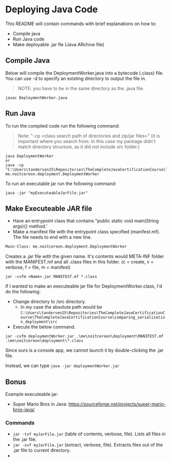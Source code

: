 # Deploying Java Code

This README will contain commands with brief explanations on how to:
- Compile java
- Run Java code
- Make deployable .jar fle (Java ARchive file)


## Compile Java
Below will compile the DeploymentWorker.java into a bytecode (.class) file.
You can use -d to specify an existing directory to output the file in.
> NOTE: you have to be in the same directory as the .java file.
```cli
javac DeploymentWorker.java
```

## Run Java

To run the compiled code run the following command:
> Note: "-cp <class search path of directories and zip/jar files>" (it is important where you search from. In this case my package didn't match directory structure, as it did not include src folder.)
```cli
java DeploymentWorker
or
java -cp "C:\Users\tandersen25\Repositories\TheCompleteJavaCertificationCourse\TheCompleteJavaCertificationCourse\comparing_serialization_deployment\src\"  me.noitcereon.deployment.DeploymentWorker
```

To run an executable jar run the following command:
```
java -jar "myExecuteableJarFile.jar"
```


## Make Executeable JAR file
- Have an entrypoint class that contains "public static void main(String args){} method.'
- Make a manifest file with the entrypoint class specified (manifest.mf). The file needs to end with a new line.

```mf
Main-Class: me.noitcereon.deployment.DeploymentWorker

```

Creates a .jar file with the given name. It's contents would META-INF folder with the MANIFEST.mf and all .class files in this folder.
(c = create, v = verbose, f = file, m = manifest)
```cli
jar -cvfm <Name>.jar MANIFEST.mf *.class
```

If I wanted to make an executeable jar file for DeploymentWorker.class, I'd do the following:

- Change directory to /src directory.
  - In my case the absolute path would be `C:\Users\tandersen25\Repositories\TheCompleteJavaCertificationCourse\TheCompleteJavaCertificationCourse\comparing_serialization_deployment\src`
- Execute the below command.
```
jar -cvfm deploymentWorker.jar .\me\noitcereon\deployment\MANIFEST.mf .\me\noitcereon\deployment\*.class                 
```


Since ours is a console app, we cannot launch it by double-clicking the .jar file.

Instead, we can type `java -jar deploymentWorker.jar`

## Bonus
Example executeable jar: 
- Super Mario Bros in Java: https://sourceforge.net/projects/super-mario-bros-java/

### Commands
- `jar -tvf myJarFile.jar` (table of contents, verbose, file). Lists all files in the .jar file. 
- `jar -xvf myJarFile.jar` (extract, verbose, file). Extracts files out of the .jar file to current directory.
- 